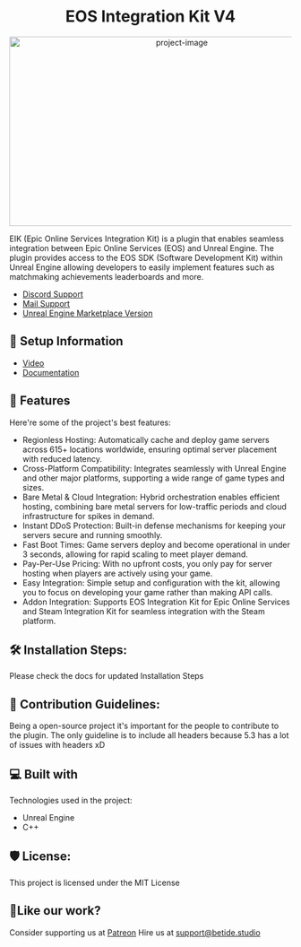 <h1 align="center" id="title">EOS Integration Kit V4</h1>

<p align="center"><img src="https://socialify.git.ci/betidestudio/EdgegapIntegrationKit/image?description=1&descriptionEditable=The%20ultimate%20EdgeGap%20Integration%20Kit&font=Inter&language=1&name=1&owner=1&pattern=Plus&stargazers=1&theme=Dark" alt="project-image" width="600" height="338/"></p>

<p id="description">EIK (Epic Online Services Integration Kit) is a plugin that enables seamless integration between Epic Online Services (EOS) and Unreal Engine. The plugin provides access to the EOS SDK (Software Development Kit) within Unreal Engine allowing developers to easily implement features such as matchmaking achievements leaderboards and more.</p>

- [Discord Support](https://discord.gg/betidestudio)
- [Mail Support](mailto:support@betide.studio)
- [Unreal Engine Marketplace Version](https://www.unrealengine.com/marketplace/en-US/product/edgegap-integration-kit)

<h2>🚀 Setup Information</h2>

- [Video](https://www.youtube.com)
- [Documentation](https://egik.betide.studio)

<h2>🧐 Features</h2>

Here're some of the project's best features:

*   Regionless Hosting: Automatically cache and deploy game servers across 615+ locations worldwide, ensuring optimal server placement with reduced latency.
*   Cross-Platform Compatibility: Integrates seamlessly with Unreal Engine and other major platforms, supporting a wide range of game types and sizes.
*   Bare Metal & Cloud Integration: Hybrid orchestration enables efficient hosting, combining bare metal servers for low-traffic periods and cloud infrastructure for spikes in demand.
*   Instant DDoS Protection: Built-in defense mechanisms for keeping your servers secure and running smoothly.
*   Fast Boot Times: Game servers deploy and become operational in under 3 seconds, allowing for rapid scaling to meet player demand.
*   Pay-Per-Use Pricing: With no upfront costs, you only pay for server hosting when players are actively using your game.
*   Easy Integration: Simple setup and configuration with the kit, allowing you to focus on developing your game rather than making API calls.
*   Addon Integration: Supports EOS Integration Kit for Epic Online Services and Steam Integration Kit for seamless integration with the Steam platform.

<h2>🛠️ Installation Steps:</h2>

Please check the docs for updated Installation Steps

<h2>🍰 Contribution Guidelines:</h2>

Being a open-source project it's important for the people to contribute to the plugin. The only guideline is to include all headers because 5.3 has a lot of issues with headers xD

  
  
<h2>💻 Built with</h2>

Technologies used in the project:

*   Unreal Engine
*   C++

<h2>🛡️ License:</h2>

This project is licensed under the MIT License

<h2>💖Like our work?</h2>

Consider supporting us at [Patreon](https://www.patreon.com/betide)
Hire us at [support@betide.studio](mailto:support@betide.studio)

